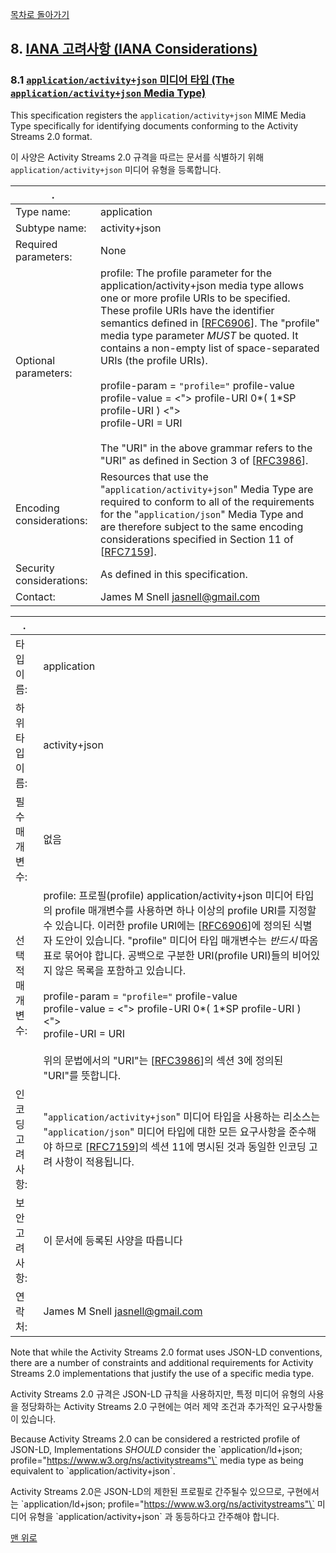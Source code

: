 [목차로 돌아가기](ActivityStreams2.0Contents.md)

## 8. [IANA 고려사항 (IANA Considerations)](ActivityStreams2.0Contents.md#목차-table-of-contents)

### 8.1 [`application/activity+json` 미디어 타입 (The `application/activity+json` Media Type)](#8-iana-고려사항-iana-considerations)

This specification registers the `application/activity+json` MIME Media Type specifically for identifying documents conforming to the Activity Streams 2.0 format.

이 사양은 Activity Streams 2.0 규격을 따르는 문서를 식별하기 위해 `application/activity+json` 미디어 유형을 등록합니다.

.| |
---|---
Type name: | application
Subtype name: | activity+json
Required parameters: | None
Optional parameters: | profile: The profile parameter for the application/activity+json media type allows one or more profile URIs to be specified. These profile URIs have the identifier semantics defined in [[RFC6906](ActivityStreams2.0ChapterF.md#rfc6906)]. The "profile" media type parameter *MUST* be quoted. It contains a non-empty list of space-separated URIs (the profile URIs). </br></br> profile-param = <code>"profile="</code> profile-value </br> profile-value = <"> profile-URI 0*( 1*SP profile-URI ) <"> </br> profile-URI   = URI </br></br> The "URI" in the above grammar refers to the "URI" as defined in Section 3 of [[RFC3986](ActivityStreams2.0ChapterF.md#rfc3986)].
Encoding considerations: | Resources that use the "`application/activity+json`" Media Type are required to conform to all of the requirements for the "`application/json`" Media Type and are therefore subject to the same encoding considerations specified in Section 11 of [[RFC7159](ActivityStreams2.0ChapterF.md#rfc3986)].
Security considerations: | As defined in this specification.
Contact:  | James M Snell <jasnell@gmail.com>

.| |
---|---
타입 이름: | application
하위 타입 이름: | activity+json
필수 매개변수: | 없음
선택적 매개변수: | profile: 프로필(profile) application/activity+json 미디어 타입의 profile 매개변수를 사용하면 하나 이상의 profile URI를 지정할 수 있습니다. 이러한 profile URI에는 [[RFC6906](ActivityStreams2.0ChapterF.md#rfc6906)]에 정의된 식별자 도안이 있습니다. "profile" 미디어 타입 매개변수는 *반드시* 따옴표로 묶어야 합니다. 공백으로 구분한 URI(profile URI)들의 비어있지 않은 목록을 포함하고 있습니다. </br></br> profile-param = <code>"profile="</code> profile-value </br> profile-value = <"> profile-URI 0*( 1*SP profile-URI ) <"> </br> profile-URI   = URI </br></br> 위의 문법에서의 "URI"는 [[RFC3986](ActivityStreams2.0ChapterF.md#rfc3986)]의 섹션 3에 정의된 "URI"를 뜻합니다.
인코딩 고려사항: | "`application/activity+json`" 미디어 타입을 사용하는 리소스는 "`application/json`" 미디어 타입에 대한 모든 요구사항을 준수해야 하므로 [[RFC7159](ActivityStreams2.0ChapterF.md#rfc3986)]의 섹션 11에 명시된 것과 동일한 인코딩 고려 사항이 적용됩니다.
보안 고려사항: | 이 문서에 등록된 사양을 따릅니다
연락처:  | James M Snell <jasnell@gmail.com>

Note that while the Activity Streams 2.0 format uses JSON-LD conventions, there are a number of constraints and additional requirements for Activity Streams 2.0 implementations that justify the use of a specific media type.

Activity Streams 2.0 규격은 JSON-LD 규칙을 사용하지만, 특정 미디어 유형의 사용을 정당화하는 Activity Streams 2.0 구현에는 여러 제약 조건과 추가적인 요구사항둘이 있습니다.

Because Activity Streams 2.0 can be considered a restricted profile of JSON-LD, Implementations *SHOULD* consider the \`application/ld+json; profile="https://www.w3.org/ns/activitystreams"\` media type as being equivalent to \`application/activity+json\`.

Activity Streams 2.0은 JSON-LD의 제한된 프로필로 간주될수 있으므로, 구현에서는 \`application/ld+json; profile="https://www.w3.org/ns/activitystreams"\` 미디어 유형을 \`application/activity+json\` 과 동등하다고 간주해야 합니다.

[맨 위로](#8-iana-고려사항-iana-considerations)
